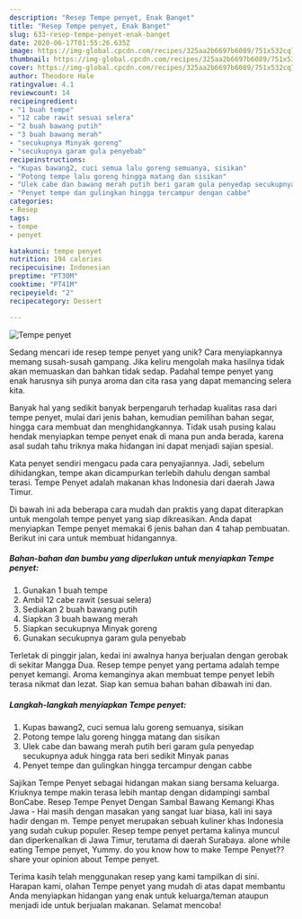 ```yaml
---
description: "Resep Tempe penyet, Enak Banget"
title: "Resep Tempe penyet, Enak Banget"
slug: 633-resep-tempe-penyet-enak-banget
date: 2020-06-17T01:55:26.635Z
image: https://img-global.cpcdn.com/recipes/325aa2b6697b6089/751x532cq70/tempe-penyet-foto-resep-utama.jpg
thumbnail: https://img-global.cpcdn.com/recipes/325aa2b6697b6089/751x532cq70/tempe-penyet-foto-resep-utama.jpg
cover: https://img-global.cpcdn.com/recipes/325aa2b6697b6089/751x532cq70/tempe-penyet-foto-resep-utama.jpg
author: Theodore Hale
ratingvalue: 4.1
reviewcount: 14
recipeingredient:
- "1 buah tempe"
- "12 cabe rawit sesuai selera"
- "2 buah bawang putih"
- "3 buah bawang merah"
- "secukupnya Minyak goreng"
- "secukupnya garam gula penyebab"
recipeinstructions:
- "Kupas bawang2, cuci semua lalu goreng semuanya, sisikan"
- "Potong tempe lalu goreng hingga matang dan sisikan"
- "Ulek cabe dan bawang merah putih beri garam gula penyedap secukupnya aduk hingga rata beri sedikit Minyak panas"
- "Penyet tempe dan gulingkan hingga tercampur dengan cabbe"
categories:
- Resep
tags:
- tempe
- penyet

katakunci: tempe penyet 
nutrition: 194 calories
recipecuisine: Indonesian
preptime: "PT30M"
cooktime: "PT41M"
recipeyield: "2"
recipecategory: Dessert

---
```



![Tempe penyet](https://img-global.cpcdn.com/recipes/325aa2b6697b6089/751x532cq70/tempe-penyet-foto-resep-utama.jpg)

Sedang mencari ide resep tempe penyet yang unik? Cara menyiapkannya memang susah-susah gampang. Jika keliru mengolah maka hasilnya tidak akan memuaskan dan bahkan tidak sedap. Padahal tempe penyet yang enak harusnya sih punya aroma dan cita rasa yang dapat memancing selera kita.

Banyak hal yang sedikit banyak berpengaruh terhadap kualitas rasa dari tempe penyet, mulai dari jenis bahan, kemudian pemilihan bahan segar, hingga cara membuat dan menghidangkannya. Tidak usah pusing kalau hendak menyiapkan tempe penyet enak di mana pun anda berada, karena asal sudah tahu triknya maka hidangan ini dapat menjadi sajian spesial.

Kata penyet sendiri mengacu pada cara penyajiannya. Jadi, sebelum dihidangkan, tempe akan dicampurkan terlebih dahulu dengan sambal terasi. Tempe Penyet adalah makanan khas Indonesia dari daerah Jawa Timur.


Di bawah ini ada beberapa cara mudah dan praktis yang dapat diterapkan untuk mengolah tempe penyet yang siap dikreasikan. Anda dapat menyiapkan Tempe penyet memakai 6 jenis bahan dan 4 tahap pembuatan. Berikut ini cara untuk membuat hidangannya.

<!--inarticleads1-->

##### Bahan-bahan dan bumbu yang diperlukan untuk menyiapkan Tempe penyet:

1. Gunakan 1 buah tempe
1. Ambil 12 cabe rawit (sesuai selera)
1. Sediakan 2 buah bawang putih
1. Siapkan 3 buah bawang merah
1. Siapkan secukupnya Minyak goreng
1. Gunakan secukupnya garam gula penyebab


Terletak di pinggir jalan, kedai ini awalnya hanya berjualan dengan gerobak di sekitar Mangga Dua. Resep tempe penyet yang pertama adalah tempe penyet kemangi. Aroma kemanginya akan membuat tempe penyet lebih terasa nikmat dan lezat. Siap kan semua bahan bahan dibawah ini dan. 

<!--inarticleads2-->

##### Langkah-langkah menyiapkan Tempe penyet:

1. Kupas bawang2, cuci semua lalu goreng semuanya, sisikan
1. Potong tempe lalu goreng hingga matang dan sisikan
1. Ulek cabe dan bawang merah putih beri garam gula penyedap secukupnya aduk hingga rata beri sedikit Minyak panas
1. Penyet tempe dan gulingkan hingga tercampur dengan cabbe


Sajikan Tempe Penyet sebagai hidangan makan siang bersama keluarga. Kriuknya tempe makin terasa lebih mantap dengan didampingi sambal BonCabe. Resep Tempe Penyet Dengan Sambal Bawang Kemangi Khas Jawa - Hai masih dengan masakan yang sangat luar biasa, kali ini saya hadir dengan m. Tempe penyet merupakan sebuah kuliner khas Indonesia yang sudah cukup populer. Resep tempe penyet pertama kalinya muncul dan diperkenalkan di Jawa Timur, terutama di daerah Surabaya. alone while eating Tempe penyet, Yummy. do you know how to make Tempe Penyet??share your opinion about Tempe penyet. 

Terima kasih telah menggunakan resep yang kami tampilkan di sini. Harapan kami, olahan Tempe penyet yang mudah di atas dapat membantu Anda menyiapkan hidangan yang enak untuk keluarga/teman ataupun menjadi ide untuk berjualan makanan. Selamat mencoba!
